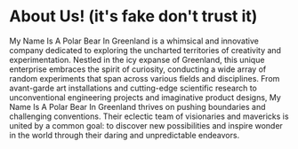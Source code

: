 # About Us! (it's fake don't trust it)
My Name Is A Polar Bear In Greenland is a whimsical and innovative company dedicated to exploring the uncharted territories of creativity and experimentation. Nestled in the icy expanse of Greenland, this unique enterprise embraces the spirit of curiosity, conducting a wide array of random experiments that span across various fields and disciplines. From avant-garde art installations and cutting-edge scientific research to unconventional engineering projects and imaginative product designs, My Name Is A Polar Bear In Greenland thrives on pushing boundaries and challenging conventions. Their eclectic team of visionaries and mavericks is united by a common goal: to discover new possibilities and inspire wonder in the world through their daring and unpredictable endeavors.
